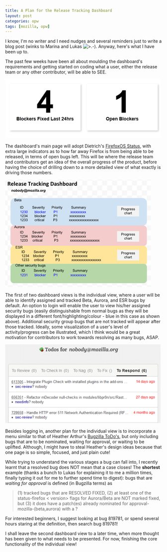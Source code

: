 ```yaml
---
title: A Plan for the Release Tracking Dashboard
layout: post
categories: opw
tags: [mozilla, opw]
---
```

I know, I'm no writer and I need nudges and several reminders just to write a blog post (winks to Marina and Lukas ![>.-](http://www.pic4ever.com/images/2chw5mg.gif)). Anyway, here's what I have been up to.

The past few weeks have been all about moulding the dashboard's requirements and getting started on coding what a user, either the release team or any other contributor, will be able to SEE. 

<img src="/img/countdown.png" width="500" title="Dietrich's live countdown dashboard"/>

The dashboard's main page will adopt Dietrich's [FirefoxOS Status](http://people.mozilla.com/~dietrich/basecamp/counts.html), with extra large indicators as to how far away Firefox is from being able to be released, in terms of open bugs left. This will be where the release team and contributors get an idea of the overall progress of the product, before having the choice of drilling down to a more detailed view of what exactly is driving those numbers.

![Individual view draft](/img/individual_view.png)

The first of two dashboard views is the individual view, where a user will be able to identify assigned and tracked Beta, Aurora, and ESR bugs by default. An option to login will enable the user to view his/her assigned security bugs (easily distinguishable from normal bugs as they will be displayed in a different font/highlighting/colour - blue in this case as shown above). Additional security group bugs that are not tracked will appear after those tracked. Ideally, some visualization of a user's level of activity/progress can be illustrated, which I think would be a great motivation for contributors to work towards resolving as many bugs, ASAP.

<img src="/img/harthur.png" width="500" title="HArthur's to-do list"/>

Besides logging in, another plan for the individual view is to incorporate a menu similar to that of Heather Arthur's [Bugzilla ToDo's](http://harthur.github.com/bugzilla-todos/), but only including bugs that are to be nominated, waiting for approval, or waiting to be uplifted. Although, I might have to steal Heather's design ideas because that one page is so simple, focused, and just plain cute!

While trying to understand the various stages a bug can fall into, I recently learnt that a resolved bug does NOT mean that a case closes! The **shortest** example (thanks a bunch to Lukas for explaining it to me a million times, finally typing it out for me to further spend time to digest): bugs that are *waiting for approval* is defined (in Bugzilla terms) as 
> (1) tracked bugs that are RESOLVED FIXED, (2) at least one of the status-firefox &lt; version> flags for Aurora/Beta are NOT marked fixed, but (3) it does have a patch(es) already nominated for approval-mozilla-(beta,aurora) with a ?

For interested beginners, I suggest looking at bug 819781, or spend several hours staring at the definition, then search bug 819781!

I shall leave the second dashboard view to a later time, when more thought has been given to what needs to be presented. For now, finishing the core functionality of the individual view!

